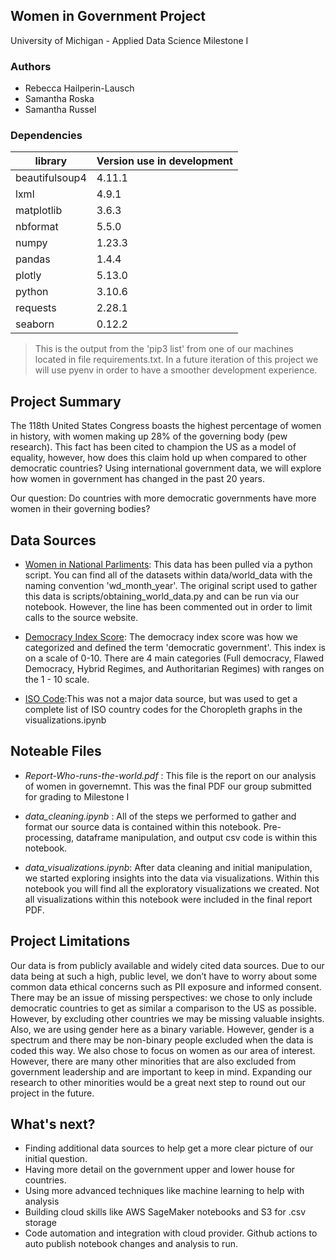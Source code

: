 ## Women in Government Project
University of Michigan - Applied Data Science
Milestone I

### Authors

- Rebecca Hailperin-Lausch
- Samantha Roska
- Samantha Russel

### Dependencies

| library | Version use in development |
|---------|----------|
| beautifulsoup4 | 4.11.1 |
| lxml | 4.9.1 |
|matplotlib | 3.6.3 |
| nbformat | 5.5.0 |
|numpy | 1.23.3 |
| pandas | 1.4.4 |
| plotly  | 5.13.0 |
| python | 3.10.6 |
| requests | 2.28.1 |
| seaborn  | 0.12.2 |

 > This is the output from the 'pip3 list' from one of our machines located in file requirements.txt. In a future iteration of this project we will use pyenv in order to have a smoother development experience.

## Project Summary 

The 118th United States Congress boasts the highest percentage of women in history, with women making up 28% of the governing body (pew research). This fact has been cited to champion the US as a model of equality, however, how does this claim hold up when compared to other democratic countries? Using international government data, we will explore how women in government has changed in the past 20 years.

Our question: Do countries with more democratic governments have more women in their governing bodies?

## Data Sources

- [Women in National Parliments](http://archive.ipu.org/wmn-e/classif-arc.htm): This data has been pulled via a python script. You can find all of the datasets within data/world_data with the naming convention 'wd_month_year'. The original script used to gather this data is scripts/obtaining_world_data.py and can be run via our notebook. However, the line has been commented out in order to limit calls to the source website.

- [Democracy Index Score](https://www.eiu.com/n/campaigns/democracy-index-2021/): The democracy index score was how we categorized and defined the term 'democratic government'. This index is on a scale of 0-10. There are 4 main categories (Full democracy, Flawed Democracy, Hybrid Regimes, and Authoritarian Regimes) with ranges on the 1 - 10 scale.

- [ISO Code](https://raw.githubusercontent.com/plotly/datasets/master/2014_world_gdp_with_codes.csv):This was not a major data source, but was used to get a complete list of ISO country codes for the Choropleth graphs in the visualizations.ipynb


## Noteable Files

 - *Report-Who-runs-the-world.pdf* : This file is the report on our analysis of women in governemnt. This was the final PDF our group submitted for grading to Milestone I

 - *data_cleaning.ipynb* : All of the steps we performed to gather and format our source data is contained within this notebook. Pre-processing, dataframe manipulation, and output csv code is within this notebook.

 - *data_visualizations.ipynb*: After data cleaning and initial manipulation, we started exploring insights into the data via visualizations. Within this notebook you will find all the exploratory visualizations we created. Not all visualizations within this notebook were included in the final report PDF.

## Project Limitations

Our data is from publicly available and widely cited data sources. Due to our data being at such a high, public level, we don’t have to worry about some common data ethical concerns such as PII exposure and informed consent. There may be an issue of missing perspectives: we chose to only include democratic countries to get as similar a comparison to the US as possible. However, by excluding other countries we may be missing valuable insights. Also, we are using gender here as a binary variable. However, gender is a spectrum and there may be non-binary people excluded when the data is coded this way. We also chose to focus on women as our area of interest. However, there are many other minorities that are also excluded from government leadership and are important to keep in mind. Expanding our research to other minorities would be a great next step to round out our project in the future.

## What's next?

- Finding additional data sources to help get a more clear picture of our initial question. 
- Having more detail on the government upper and lower house for countries.
- Using more advanced techniques like machine learning to help with analysis
- Building cloud skills like AWS SageMaker notebooks and S3 for .csv storage
- Code automation and integration with cloud provider. Github actions to auto publish notebook changes and analysis to run.
